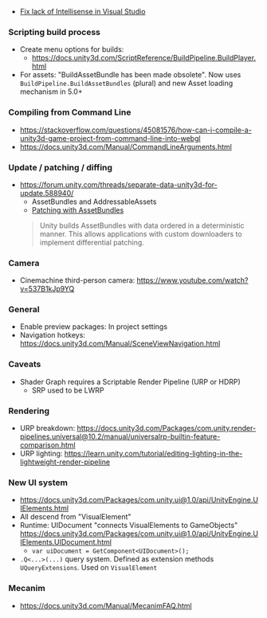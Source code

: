 * [Fix lack of Intellisense in Visual Studio](https://stackoverflow.com/questions/42597501/unity-scripts-edited-in-visual-studio-dont-provide-autocomplete)

### Scripting build process

* Create menu options for builds:
  * https://docs.unity3d.com/ScriptReference/BuildPipeline.BuildPlayer.html
* For assets: "BuildAssetBundle has been made obsolete". Now uses `BuildPipeline.BuildAssetBundles` (plural) and new Asset loading mechanism in 5.0+



### Compiling from Command Line

* https://stackoverflow.com/questions/45081576/how-can-i-compile-a-unity3d-game-project-from-command-line-into-webgl
* https://docs.unity3d.com/Manual/CommandLineArguments.html


### Update / patching / diffing
* https://forum.unity.com/threads/separate-data-unity3d-for-update.588940/
    * AssetBundles and AddressableAssets
    * [Patching with AssetBundles](https://docs.unity3d.com/Manual/AssetBundles-Patching.html)
    > Unity builds AssetBundles with data ordered in a deterministic manner. This allows applications with custom downloaders to implement differential patching.

### Camera
* Cinemachine third-person camera: https://www.youtube.com/watch?v=537B1kJp9YQ

### General

* Enable preview packages: In project settings
* Navigation hotkeys: https://docs.unity3d.com/Manual/SceneViewNavigation.html


### Caveats
 * Shader Graph requires a Scriptable Render Pipeline (URP or HDRP)
     * SRP used to be LWRP

### Rendering
 * URP breakdown: https://docs.unity3d.com/Packages/com.unity.render-pipelines.universal@10.2/manual/universalrp-builtin-feature-comparison.html
 * URP lighting: https://learn.unity.com/tutorial/editing-lighting-in-the-lightweight-render-pipeline

### New UI system
* https://docs.unity3d.com/Packages/com.unity.ui@1.0/api/UnityEngine.UIElements.html
* All descend from "VisualElement"
* Runtime: UIDocument "connects VisualElements to GameObjects" https://docs.unity3d.com/Packages/com.unity.ui@1.0/api/UnityEngine.UIElements.UIDocument.html
    * `var uiDocument = GetComponent<UIDocument>();`
* `.Q<...>(...)` query system. Defined as extension methods `UQueryExtensions`. Used on `VisualElement`

### Mecanim

* https://docs.unity3d.com/Manual/MecanimFAQ.html
